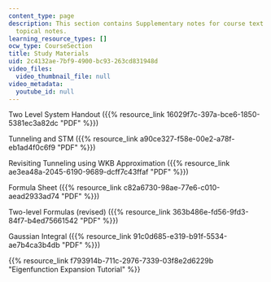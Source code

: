 ```yaml
---
content_type: page
description: This section contains Supplementary notes for course text and additional
  topical notes.
learning_resource_types: []
ocw_type: CourseSection
title: Study Materials
uid: 2c4132ae-7bf9-4900-bc93-263cd831948d
video_files:
  video_thumbnail_file: null
video_metadata:
  youtube_id: null
---
```


Two Level System Handout ({{% resource_link 16029f7c-397a-bce6-1850-5381ec3a82dc "PDF" %}})

Tunneling and STM ({{% resource_link a90ce327-f58e-00e2-a78f-eb1ad4f0c6f9 "PDF" %}})

Revisiting Tunneling using WKB Approximation ({{% resource_link ae3ea48a-2045-6190-9689-dcff7c43ffaf "PDF" %}})

Formula Sheet ({{% resource_link c82a6730-98ae-77e6-c010-aead2933ad74 "PDF" %}})

Two-level Formulas (revised) ({{% resource_link 363b486e-fd56-9fd3-84f7-b4ed75661542 "PDF" %}})

Gaussian Integral ({{% resource_link 91c0d685-e319-b91f-5534-ae7b4ca3b4db "PDF" %}})

{{% resource_link f793914b-711c-2976-7339-03f8e2d6229b "Eigenfunction Expansion Tutorial" %}}